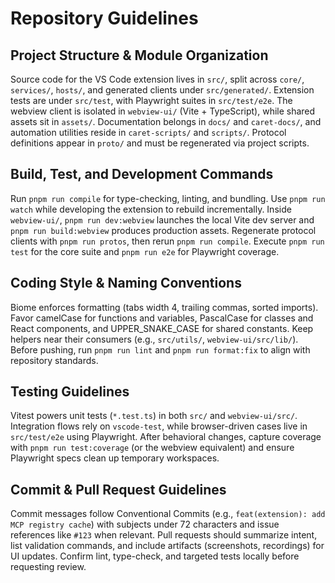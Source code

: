 # Repository Guidelines

## Project Structure & Module Organization
Source code for the VS Code extension lives in `src/`, split across `core/`, `services/`, `hosts/`, and generated clients under `src/generated/`. Extension tests are under `src/test`, with Playwright suites in `src/test/e2e`. The webview client is isolated in `webview-ui/` (Vite + TypeScript), while shared assets sit in `assets/`. Documentation belongs in `docs/` and `caret-docs/`, and automation utilities reside in `caret-scripts/` and `scripts/`. Protocol definitions appear in `proto/` and must be regenerated via project scripts.

## Build, Test, and Development Commands
Run `pnpm run compile` for type-checking, linting, and bundling. Use `pnpm run watch` while developing the extension to rebuild incrementally. Inside `webview-ui/`, `pnpm run dev:webview` launches the local Vite dev server and `pnpm run build:webview` produces production assets. Regenerate protocol clients with `pnpm run protos`, then rerun `pnpm run compile`. Execute `pnpm run test` for the core suite and `pnpm run e2e` for Playwright coverage.

## Coding Style & Naming Conventions
Biome enforces formatting (tabs width 4, trailing commas, sorted imports). Favor camelCase for functions and variables, PascalCase for classes and React components, and UPPER_SNAKE_CASE for shared constants. Keep helpers near their consumers (e.g., `src/utils/`, `webview-ui/src/lib/`). Before pushing, run `pnpm run lint` and `pnpm run format:fix` to align with repository standards.

## Testing Guidelines
Vitest powers unit tests (`*.test.ts`) in both `src/` and `webview-ui/src/`. Integration flows rely on `vscode-test`, while browser-driven cases live in `src/test/e2e` using Playwright. After behavioral changes, capture coverage with `pnpm run test:coverage` (or the webview equivalent) and ensure Playwright specs clean up temporary workspaces.

## Commit & Pull Request Guidelines
Commit messages follow Conventional Commits (e.g., `feat(extension): add MCP registry cache`) with subjects under 72 characters and issue references like `#123` when relevant. Pull requests should summarize intent, list validation commands, and include artifacts (screenshots, recordings) for UI updates. Confirm lint, type-check, and targeted tests locally before requesting review.

